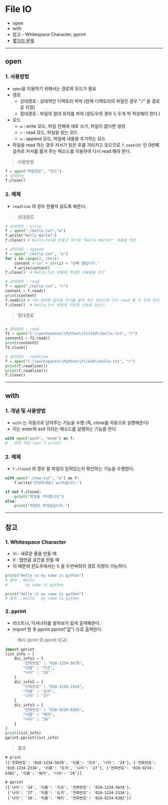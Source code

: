 # File IO
  - open
  - with
  - 참고 -  Whitespace Character, pprint
  - [몇가지 문제](https://github.com/Lee-KyungSeok/Python-Study/tree/master/FileIO/Practice)

---

## open
  ### 1. 사용방법
  - `open`을 이용하기 위해서는 경로와 모드가 필요
  - 경로
    - 상대경로 : 상대적인 디렉토리 파악 (현재 디렉토리의 파일인 경우 "./" 을 경로로 지정)
    - 절대경로 : 파일의 절대 위치를 파악 (윈도우의 경우 \\\\ 두개 씩 작성해야 한다.)
  - 모드
    - `w` : write 모드, 파일 전체에 새로 쓰기, 파일이 없다면 생성
    - `r` : read 모드, 파일을 읽는 모드
    - `a` : append 모드, 파일에 내용을 추가하는 모드
  - 파일을 read 하는 경우 커서가 읽은 후를 가리키고 있으므로 `f.seek(0)` 인 0번째 글자로 커서를 옮겨 주는 메소드를 이용하여 다시 read 해야 한다.

  > 사용방법

  ```Python
  f = open("파일경로", "모드")
  # 로직작성
  f.close()
  ```

  ### 2. 예제
  - `readline` 의 경우 한줄씩 읽도록 해준다.

  > 상대경로

  ```Python
  # 상대경로 - write
  f = open("./hello.txt","w")
  f.write("Hello World!")
  f.close() # hello.txt을 만들고 여기에 "Hello World!" 내용을 저장

  # 상대경로 - append
  f = open("./hello.txt", "a")
  for i in range(2, 10+1):
      content ="\n" + str(i) + "번째 줄입니다."
      f.write(content)
  f.close()  # hello.txt 파일에 작성한 내용들을 추가

  # 상대경로 - read
  f = open("./hello.txt", "r")
  content = f.read()
  print(content)
  f.seek(0) # 이는 0번째 글자로 커서를 옮겨 주는 메소드로 다시 read 할 수 있게 된다.
  f.close()  # hello.txt 파일에 저장된 내용을 읽는다.
  ```

  > 절대경로

  ```Python

  # 절대경로 - read
  f2 = open("C:\\workspaces\\Python\\FileIO\\hello.txt", "r")
  content2 = f2.read()
  print(content2)
  f2.close()

  # 절대경로 - readline
  f = open("C:\\workspaces\\Python\\FileIO\\hello.txt", "r")
  print(f.readline())
  print(f.readline())
  f.close()
  ```

---

## with
  ### 1. 개념 및 사용방법
  - `with` 는 자동으로 닫아주는 기능을 수행 (즉, close를 자동으로 실행해준다)
  - 이는 enter와 exit 이라는 메소드를 실행하는 기능을 한다.

  ```Python
  with open("path", "mode") as f:
  #   로직 작성 (ex> f.write)
  ```

  ### 2. 예제
  - `f.closed` 의 경우 잘 파일이 닫혀있는지 확인하는 기능을 수행한다.

  ```Python
  with open("./new.txt", "w") as f:
      f.write("안녕하세요! with입니다.")

  if not f.closed:
      print("파일을 꺼야합니다")
  else:
      print("파일이 꺼져있습니다.")
  ```
---

## 참고
  ### 1. Whitespace Character
  - \\n : 새로운 줄을 만들 때
  - \\t : 탭만큼 공간을 만들 때
  - 이 때문에 윈도우에서는 \\\\ 을 두번써줘야 경로 지정이 가능하다.

  ```Python
  print("Hello \n my name is python")
  # 출력 : Hello
  #        my name is python

  print("Hello \t my name is python")
  # 출력 : Hello   my name is python
  ```

  ### 2. pprint
  - 리스트나, 딕셔너리를 알아보기 쉽게 출력해준다.
  - import 한 후 pprint.pprint("값") 으로 출력한다.

  > 예시 (print 와 pprint 비교)

  ```Python
  import pprint
  list_info = [
      dic_info1 = {
          "전화번호" : "010-1234-5678",
          "이름" : "지코",
          "나이" : "24"
      }
      dic_info2 = {
          "전화번호" : "010-1234-2334",
          "이름" : "도끼",
          "나이" : "27"
      }
      dic_info3 = {
          "전화번호" : "010-9234-6382",
          "이름" : "해지",
          "나이" : "26"
      }
  ]
  print(list_info)
  pprint.pprint(list_info)
  ```

  > 결과

  ```
  # print
  [{'전화번호': '010-1234-5678', '이름': '지코', '나이': '24'}, {'전화번호': '010-1234-2334', '이름': '도끼', '나이': '27'}, {'전화번호': '010-9234-6382', '이름': '해지', '나이': '26'}]

  # pprint
  [{'나이': '24', '이름': '지코', '전화번호': '010-1234-5678'},
   {'나이': '27', '이름': '도끼', '전화번호': '010-1234-2334'},
   {'나이': '26', '이름': '해지', '전화번호': '010-9234-6382'}]
  ```
